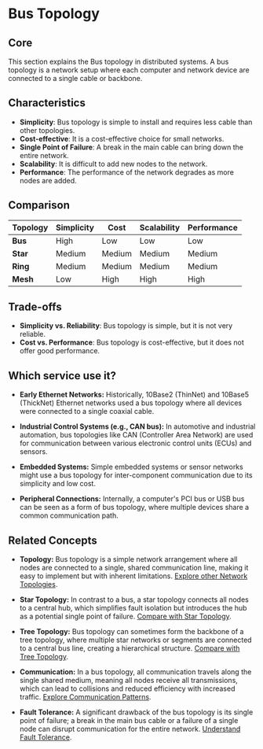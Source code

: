 # Bus Topology

## Core

This section explains the Bus topology in distributed systems. A bus topology is a network setup where each computer and network device are connected to a single cable or backbone.

## Characteristics

- **Simplicity**: Bus topology is simple to install and requires less cable than other topologies.
- **Cost-effective**: It is a cost-effective choice for small networks.
- **Single Point of Failure**: A break in the main cable can bring down the entire network.
- **Scalability**: It is difficult to add new nodes to the network.
- **Performance**: The performance of the network degrades as more nodes are added.

## Comparison

| Topology | Simplicity | Cost | Scalability | Performance |
|---|---|---|---|---|
| **Bus** | High | Low | Low | Low |
| **Star** | Medium | Medium | Medium | Medium |
| **Ring** | Medium | Medium | Medium | Medium |
| **Mesh** | Low | High | High | High |

## Trade-offs

- **Simplicity vs. Reliability**: Bus topology is simple, but it is not very reliable.
- **Cost vs. Performance**: Bus topology is cost-effective, but it does not offer good performance.

## Which service use it?



-   **Early Ethernet Networks:** Historically, 10Base2 (ThinNet) and 10Base5 (ThickNet) Ethernet networks used a bus topology where all devices were connected to a single coaxial cable.

-   **Industrial Control Systems (e.g., CAN bus):** In automotive and industrial automation, bus topologies like CAN (Controller Area Network) are used for communication between various electronic control units (ECUs) and sensors.

-   **Embedded Systems:** Simple embedded systems or sensor networks might use a bus topology for inter-component communication due to its simplicity and low cost.

-   **Peripheral Connections:** Internally, a computer's PCI bus or USB bus can be seen as a form of bus topology, where multiple devices share a common communication path.

## Related Concepts

-   **Topology:** Bus topology is a simple network arrangement where all nodes are connected to a single, shared communication line, making it easy to implement but with inherent limitations. [Explore other Network Topologies](../README.md).

-   **Star Topology:** In contrast to a bus, a star topology connects all nodes to a central hub, which simplifies fault isolation but introduces the hub as a potential single point of failure. [Compare with Star Topology](../star/README.md).

-   **Tree Topology:** Bus topology can sometimes form the backbone of a tree topology, where multiple star networks or segments are connected to a central bus line, creating a hierarchical structure. [Compare with Tree Topology](../tree/README.md).

-   **Communication:** In a bus topology, all communication travels along the single shared medium, meaning all nodes receive all transmissions, which can lead to collisions and reduced efficiency with increased traffic. [Explore Communication Patterns](../../communication/README.md).

-   **Fault Tolerance:** A significant drawback of the bus topology is its single point of failure; a break in the main bus cable or a failure of a single node can disrupt communication for the entire network. [Understand Fault Tolerance](../../fault-tolerance/README.md).
